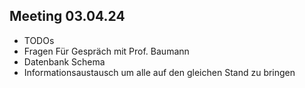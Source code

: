 ## Meeting 03.04.24

- TODOs
- Fragen Für Gespräch mit Prof. Baumann
- Datenbank Schema
- Informationsaustausch um alle auf den gleichen Stand zu bringen
